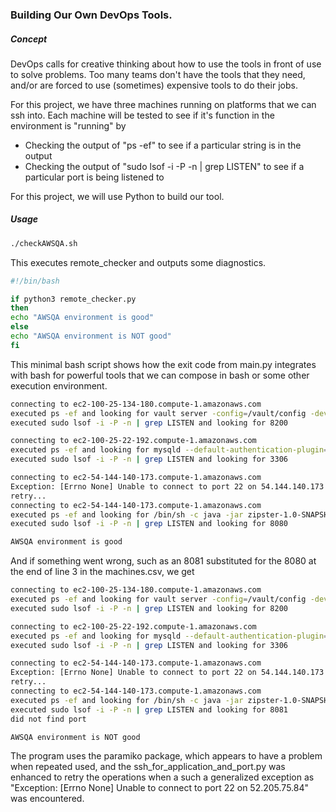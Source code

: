 ### Building Our Own DevOps Tools.

##### Concept
DevOps calls for creative thinking about how to use the tools in front of use to solve problems.  Too many teams don't have the tools that they need, and/or are forced to use (sometimes) expensive tools to do their jobs.

For this project, we have three machines running on platforms that we can ssh into.  Each machine will be tested to see if it's function in the environment is "running" by
<ul>
<li>Checking the output of "ps -ef" to see if a particular string is in the output</li>
<li>Checking the output of "sudo lsof -i -P -n | grep LISTEN" to see if a particular port is being listened to</li>
</ul>

For this project, we will use Python to build our tool.

##### Usage
```bash
./checkAWSQA.sh
```
This executes remote_checker and outputs some diagnostics.  

```bash
#!/bin/bash

if python3 remote_checker.py
then
echo "AWSQA environment is good"
else
echo "AWSQA environment is NOT good"
fi
```
This minimal bash script shows how the exit code from main.py integrates with bash for powerful tools that we can compose in bash or some other execution environment.

```bash
connecting to ec2-100-25-134-180.compute-1.amazonaws.com
executed ps -ef and looking for vault server -config=/vault/config -dev-root-token-id= -dev-listen-address=0.0.0.0:8200
executed sudo lsof -i -P -n | grep LISTEN and looking for 8200

connecting to ec2-100-25-22-192.compute-1.amazonaws.com
executed ps -ef and looking for mysqld --default-authentication-plugin=mysql_native_password
executed sudo lsof -i -P -n | grep LISTEN and looking for 3306

connecting to ec2-54-144-140-173.compute-1.amazonaws.com
Exception: [Errno None] Unable to connect to port 22 on 54.144.140.173
retry...
connecting to ec2-54-144-140-173.compute-1.amazonaws.com
executed ps -ef and looking for /bin/sh -c java -jar zipster-1.0-SNAPSHOT.jar
executed sudo lsof -i -P -n | grep LISTEN and looking for 8080

AWSQA environment is good
```
And if something went wrong, such as an 8081 substituted for the 8080 at the end of line 3 in the machines.csv, we get
```bash
connecting to ec2-100-25-134-180.compute-1.amazonaws.com
executed ps -ef and looking for vault server -config=/vault/config -dev-root-token-id= -dev-listen-address=0.0.0.0:8200
executed sudo lsof -i -P -n | grep LISTEN and looking for 8200

connecting to ec2-100-25-22-192.compute-1.amazonaws.com
executed ps -ef and looking for mysqld --default-authentication-plugin=mysql_native_password
executed sudo lsof -i -P -n | grep LISTEN and looking for 3306

connecting to ec2-54-144-140-173.compute-1.amazonaws.com
Exception: [Errno None] Unable to connect to port 22 on 54.144.140.173
retry...
connecting to ec2-54-144-140-173.compute-1.amazonaws.com
executed ps -ef and looking for /bin/sh -c java -jar zipster-1.0-SNAPSHOT.jar
executed sudo lsof -i -P -n | grep LISTEN and looking for 8081
did not find port

AWSQA environment is NOT good
```

The program uses the paramiko package, which appears to have a problem when repeated used, and the ssh_for_application_and_port.py was enhanced to retry the operations when a such a generalized exception as "Exception: [Errno None] Unable to connect to port 22 on 52.205.75.84" was encountered.